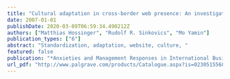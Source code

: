 ```yaml
---
title: "Cultural adaptation in cross-border web presence: An investigation of German companies’ domestic, US, UK and Latin-American websites"
date: 2007-01-01
publishDate: 2020-03-09T06:59:34.490212Z
authors: ["Matthias Hossinger", "Rudolf R. Sinkovics", "Mo Yamin"]
publication_types: ["6"]
abstract: "Standardization, adaptation, website, culture, "
featured: false
publication: "*Anxieties and Management Responses in International Business*"
url_pdf: "http://www.palgrave.com/products/Catalogue.aspx?is=0230515568"
---
```


